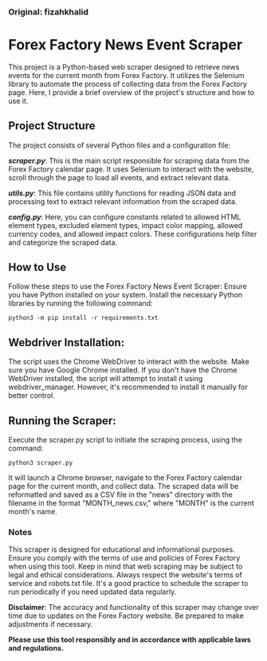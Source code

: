 ### Original: fizahkhalid

# Forex Factory News Event Scraper
This project is a Python-based web scraper designed to retrieve news events for the current month from Forex Factory. It utilizes the Selenium library to automate the process of collecting data from the Forex Factory page. Here, I provide a brief overview of the project's structure and how to use it.

## Project Structure
The project consists of several Python files and a configuration file:

***scraper.py***: This is the main script responsible for scraping data from the Forex Factory calendar page. It uses Selenium to interact with the website, scroll through the page to load all events, and extract relevant data.

***utils.py***: This file contains utility functions for reading JSON data and processing text to extract relevant information from the scraped data.

***config.py***: Here, you can configure constants related to allowed HTML element types, excluded element types, impact color mapping, allowed currency codes, and allowed impact colors. These configurations help filter and categorize the scraped data.

## How to Use
Follow these steps to use the Forex Factory News Event Scraper:
Ensure you have Python installed on your system.
Install the necessary Python libraries by running the following command:

`python3 -m pip install -r requirements.txt`

## Webdriver Installation:
The script uses the Chrome WebDriver to interact with the website. Make sure you have Google Chrome installed.
If you don't have the Chrome WebDriver installed, the script will attempt to install it using webdriver_manager. However, it's recommended to install it manually for better control.

## Running the Scraper:
Execute the scraper.py script to initiate the scraping process, using the command:

`python3 scraper.py`

It will launch a Chrome browser, navigate to the Forex Factory calendar page for the current month, and collect data. The scraped data will be reformatted and saved as a CSV file in the "news" directory with the filename in the format "MONTH_news.csv," where "MONTH" is the current month's name.


### Notes
This scraper is designed for educational and informational purposes. Ensure you comply with the terms of use and policies of Forex Factory when using this tool. Keep in mind that web scraping may be subject to legal and ethical considerations. 
Always respect the website's terms of service and robots.txt file.
It's a good practice to schedule the scraper to run periodically if you need updated data regularly.

**Disclaimer**: The accuracy and functionality of this scraper may change over time due to updates on the Forex Factory website. Be prepared to make adjustments if necessary.

**Please use this tool responsibly and in accordance with applicable laws and regulations.**

